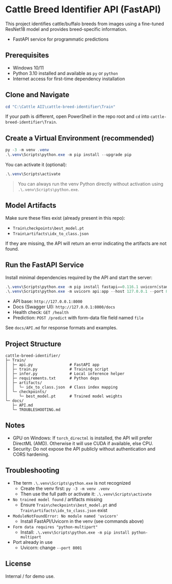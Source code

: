 # Cattle Breed Identifier API (FastAPI)

This project identifies cattle/buffalo breeds from images using a fine-tuned ResNet18 model and provides breed-specific information.

- FastAPI service for programmatic predictions

## Prerequisites

- Windows 10/11
- Python 3.10 installed and available as `py` or `python`
- Internet access for first-time dependency installation

## Clone and Navigate

```powershell
cd "C:\Cattle AII\cattle-breed-identifier\Train"
```

If your path is different, open PowerShell in the repo root and `cd` into `cattle-breed-identifier\Train`.

## Create a Virtual Environment (recommended)

```powershell
py -3 -m venv .venv
.\.venv\Scripts\python.exe -m pip install --upgrade pip
```

You can activate it (optional):

```powershell
.\.venv\Scripts\activate
```

> You can always run the venv Python directly without activation using `.\.venv\Scripts\python.exe`.

## Model Artifacts

Make sure these files exist (already present in this repo):

- `Train\checkpoints\best_model.pt`
- `Train\artifacts\idx_to_class.json`

If they are missing, the API will return an error indicating the artifacts are not found.

## Run the FastAPI Service

Install minimal dependencies required by the API and start the server:

```powershell
.\.venv\Scripts\python.exe -m pip install fastapi==0.116.1 uvicorn[standard]==0.35.0 pillow==11.3.0 torch==2.4.1 torchvision==0.19.1
.\.venv\Scripts\python.exe -m uvicorn api:app --host 127.0.0.1 --port 8000 --reload
```

- API base: `http://127.0.0.1:8000`
- Docs (Swagger UI): `http://127.0.0.1:8000/docs`
- Health check: `GET /health`
- Prediction: `POST /predict` with form-data file field named `file`

See `docs/API.md` for response formats and examples.

## Project Structure

```
cattle-breed-identifier/
├─ Train/
│  ├─ api.py                # FastAPI app
│  ├─ train.py              # Training script
│  ├─ infer.py              # Local inference helper
│  ├─ requirements.txt      # Python deps
│  ├─ artifacts/
│  │  └─ idx_to_class.json  # Class index mapping
│  └─ checkpoints/
│     └─ best_model.pt      # Trained model weights
└─ docs/
   ├─ API.md
   └─ TROUBLESHOOTING.md
```

## Notes

- GPU on Windows: If `torch_directml` is installed, the API will prefer DirectML (AMD). Otherwise it will use CUDA if available, else CPU.
- Security: Do not expose the API publicly without authentication and CORS hardening.

## Troubleshooting

- The term `.\.venv\Scripts\python.exe` is not recognized
  - Create the venv first: `py -3 -m venv .venv`
  - Then use the full path or activate it: `.\.venv\Scripts\activate`
- `No trained model found` / artifacts missing
  - Ensure `Train\checkpoints\best_model.pt` and `Train\artifacts\idx_to_class.json` exist
- `ModuleNotFoundError: No module named 'uvicorn'`
  - Install FastAPI/Uvicorn in the venv (see commands above)
- `Form data requires "python-multipart"`
  - Install: `.\.venv\Scripts\python.exe -m pip install python-multipart`
- Port already in use
  - Uvicorn: change `--port 8001`

## License

Internal / for demo use.





